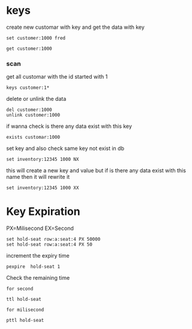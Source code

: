 # keys

create new customar with key and get the data with key

```
set customer:1000 fred

get customer:1000
```

### scan

get all customar with the id started with 1

```
keys customer:1*
```

delete or unlink the data

```
del customer:1000
unlink customer:1000

```

if wanna check is there any data exist with this key

```
exists customar:1000
```

set key and also check same key not exist in db

```
set inventory:12345 1000 NX
```

this will create a new key and value but if is there any data exist with this name then it will rewrite it

```
set inventory:12345 1000 XX
```

# Key Expiration

PX=Milisecond
EX=Second

```
set hold-seat row:a:seat:4 PX 50000
set hold-seat row:a:seat:4 PX 50
```

increment the expiry time

```
pexpire  hold-seat 1
```

Check the remaining time

```
for second

ttl hold-seat

for milisecond

pttl hold-seat
```

